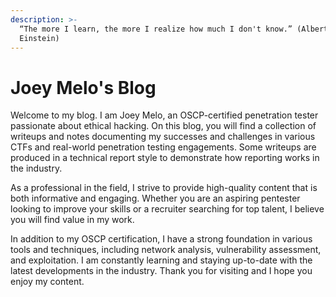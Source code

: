 ```yaml
---
description: >-
  “The more I learn, the more I realize how much I don't know.” (Albert
  Einstein)
---
```


# Joey Melo's Blog

Welcome to my blog. I am Joey Melo, an OSCP-certified penetration tester passionate about ethical hacking. On this blog, you will find a collection of writeups and notes documenting my successes and challenges in various CTFs and real-world penetration testing engagements. Some writeups are produced in a technical report style to demonstrate how reporting works in the industry. &#x20;

As a professional in the field, I strive to provide high-quality content that is both informative and engaging. Whether you are an aspiring pentester looking to improve your skills or a recruiter searching for top talent, I believe you will find value in my work.

In addition to my OSCP certification, I have a strong foundation in various tools and techniques, including network analysis, vulnerability assessment, and exploitation. I am constantly learning and staying up-to-date with the latest developments in the industry. Thank you for visiting and I hope you enjoy my content.
